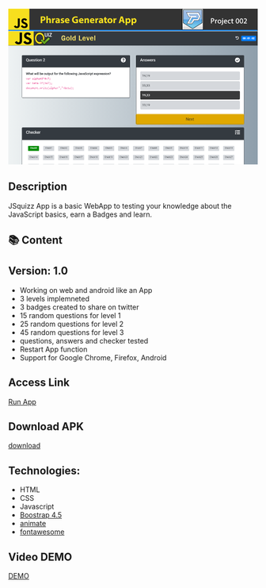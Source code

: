![](Top.fw.png)

## Description

JSquizz App is a basic WebApp to testing your knowledge about the JavaScript basics, earn a Badges and learn.

## :books: Content

## Version: 1.0

- Working on web and android like an App
- 3 levels implemneted
- 3 badges created to share on twitter
- 15 random questions for level 1
- 25 random questions for level 2
- 45 random questions for level 3
- questions, answers and checker tested
- Restart App function
- Support for Google Chrome, Firefox, Android

## Access Link

[Run App](https://agzsoftsi.github.io/100_JavaScript_projects_Challenge/003_Project4_JSQuizz/index.html)

## Download APK

[download](https://drive.google.com/file/d/1PmLOG2VIch7pJWmkl2oBC9U2uiGjX0uK/view?usp=sharing)

## Technologies:

- HTML
- CSS
- Javascript
- [Boostrap 4.5](https://getbootstrap.com/docs/4.5/getting-started/introduction/)
- [animate](https://animate.style/)
- [fontawesome](https://fontawesome.com/)


## Video DEMO

[DEMO](https://youtu.be/vMhUC1angr0)